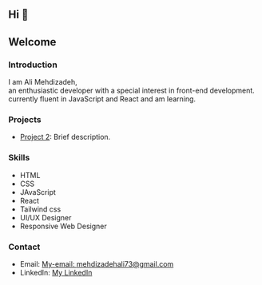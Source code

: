 ## Hi 👋
## Welcome

### Introduction
I am Ali Mehdizadeh,             
an enthusiastic developer with a special interest in front-end development.
currently fluent in JavaScript and React and am learning.

### Projects
- [Project 2](https://github.com/Ali-mehdizadeh73/Camping-Web): Brief description.

### Skills
- HTML
- CSS
- JAvaScript
- React
- Tailwind css
- UI/UX Designer
- Responsive Web Designer

### Contact
- Email: [My-email: mehdizadehali73@gmail.com](mehdizadehali73@gmail.com)
- LinkedIn: [My LinkedIn](https://www.linkedin.com/in/ali-mehdizadeh-40548a315/)
